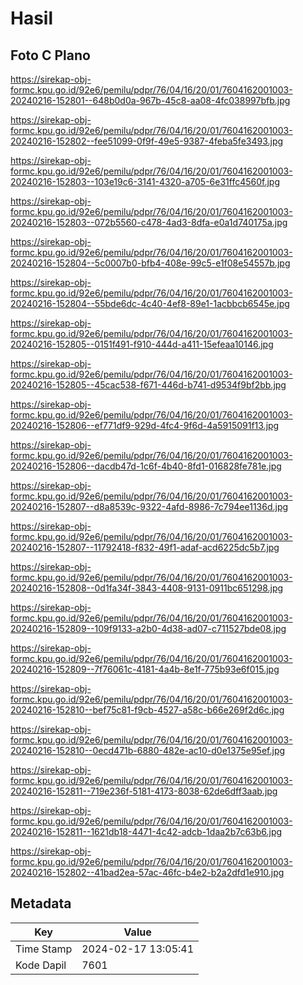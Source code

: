 # Hasil

## Foto C Plano

https://sirekap-obj-formc.kpu.go.id/92e6/pemilu/pdpr/76/04/16/20/01/7604162001003-20240216-152801--648b0d0a-967b-45c8-aa08-4fc038997bfb.jpg

https://sirekap-obj-formc.kpu.go.id/92e6/pemilu/pdpr/76/04/16/20/01/7604162001003-20240216-152802--fee51099-0f9f-49e5-9387-4feba5fe3493.jpg

https://sirekap-obj-formc.kpu.go.id/92e6/pemilu/pdpr/76/04/16/20/01/7604162001003-20240216-152803--103e19c6-3141-4320-a705-6e31ffc4560f.jpg

https://sirekap-obj-formc.kpu.go.id/92e6/pemilu/pdpr/76/04/16/20/01/7604162001003-20240216-152803--072b5560-c478-4ad3-8dfa-e0a1d740175a.jpg

https://sirekap-obj-formc.kpu.go.id/92e6/pemilu/pdpr/76/04/16/20/01/7604162001003-20240216-152804--5c0007b0-bfb4-408e-99c5-e1f08e54557b.jpg

https://sirekap-obj-formc.kpu.go.id/92e6/pemilu/pdpr/76/04/16/20/01/7604162001003-20240216-152804--55bde6dc-4c40-4ef8-89e1-1acbbcb6545e.jpg

https://sirekap-obj-formc.kpu.go.id/92e6/pemilu/pdpr/76/04/16/20/01/7604162001003-20240216-152805--0151f491-f910-444d-a411-15efeaa10146.jpg

https://sirekap-obj-formc.kpu.go.id/92e6/pemilu/pdpr/76/04/16/20/01/7604162001003-20240216-152805--45cac538-f671-446d-b741-d9534f9bf2bb.jpg

https://sirekap-obj-formc.kpu.go.id/92e6/pemilu/pdpr/76/04/16/20/01/7604162001003-20240216-152806--ef771df9-929d-4fc4-9f6d-4a5915091f13.jpg

https://sirekap-obj-formc.kpu.go.id/92e6/pemilu/pdpr/76/04/16/20/01/7604162001003-20240216-152806--dacdb47d-1c6f-4b40-8fd1-016828fe781e.jpg

https://sirekap-obj-formc.kpu.go.id/92e6/pemilu/pdpr/76/04/16/20/01/7604162001003-20240216-152807--d8a8539c-9322-4afd-8986-7c794ee1136d.jpg

https://sirekap-obj-formc.kpu.go.id/92e6/pemilu/pdpr/76/04/16/20/01/7604162001003-20240216-152807--11792418-f832-49f1-adaf-acd6225dc5b7.jpg

https://sirekap-obj-formc.kpu.go.id/92e6/pemilu/pdpr/76/04/16/20/01/7604162001003-20240216-152808--0d1fa34f-3843-4408-9131-0911bc651298.jpg

https://sirekap-obj-formc.kpu.go.id/92e6/pemilu/pdpr/76/04/16/20/01/7604162001003-20240216-152809--109f9133-a2b0-4d38-ad07-c711527bde08.jpg

https://sirekap-obj-formc.kpu.go.id/92e6/pemilu/pdpr/76/04/16/20/01/7604162001003-20240216-152809--7f76061c-4181-4a4b-8e1f-775b93e6f015.jpg

https://sirekap-obj-formc.kpu.go.id/92e6/pemilu/pdpr/76/04/16/20/01/7604162001003-20240216-152810--bef75c81-f9cb-4527-a58c-b66e269f2d6c.jpg

https://sirekap-obj-formc.kpu.go.id/92e6/pemilu/pdpr/76/04/16/20/01/7604162001003-20240216-152810--0ecd471b-6880-482e-ac10-d0e1375e95ef.jpg

https://sirekap-obj-formc.kpu.go.id/92e6/pemilu/pdpr/76/04/16/20/01/7604162001003-20240216-152811--719e236f-5181-4173-8038-62de6dff3aab.jpg

https://sirekap-obj-formc.kpu.go.id/92e6/pemilu/pdpr/76/04/16/20/01/7604162001003-20240216-152811--1621db18-4471-4c42-adcb-1daa2b7c63b6.jpg

https://sirekap-obj-formc.kpu.go.id/92e6/pemilu/pdpr/76/04/16/20/01/7604162001003-20240216-152802--41bad2ea-57ac-46fc-b4e2-b2a2dfd1e910.jpg


## Metadata

| Key        | Value               |
| ---------- | ------------------- |
| Time Stamp | 2024-02-17 13:05:41 |
| Kode Dapil | 7601                |



